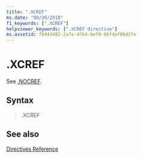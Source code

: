 ```yaml
---
title: ".XCREF"
ms.date: "08/30/2018"
f1_keywords: [".XCREF"]
helpviewer_keywords: [".XCREF directive"]
ms.assetid: f8443482-2a7e-4764-bef8-8bfdaf06d2fe
---
```

# .XCREF

See [.NOCREF](../../assembler/masm/dot-nocref.md).

## Syntax

> .XCREF

## See also

[Directives Reference](../../assembler/masm/directives-reference.md)<br/>